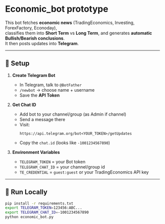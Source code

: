 # Economic_bot prototype

This bot fetches **economic news** (TradingEconomics, Investing, ForexFactory, Econoday),  
classifies them into **Short Term** vs **Long Term**, and generates **automatic Bullish/Bearish conclusions**.  
It then posts updates into **Telegram**.

---

## 🔹 Setup

1. **Create Telegram Bot**
   - In Telegram, talk to `@BotFather`
   - `/newbot` → choose name + username
   - Save the **API Token**

2. **Get Chat ID**
   - Add bot to your channel/group (as Admin if channel)
   - Send a message there
   - Visit:  
     ```
     https://api.telegram.org/bot<YOUR_TOKEN>/getUpdates
     ```
   - Copy the `chat.id` (looks like `-1001234567890`)

3. **Environment Variables**
   - `TELEGRAM_TOKEN` = your Bot token
   - `TELEGRAM_CHAT_ID` = your channel/group id
   - `TE_CREDENTIAL` = `guest:guest` or your TradingEconomics API key

---

## 🔹 Run Locally
```bash
pip install -r requirements.txt
export TELEGRAM_TOKEN=123456:ABC...
export TELEGRAM_CHAT_ID=-1001234567890
python economic_bot.py
